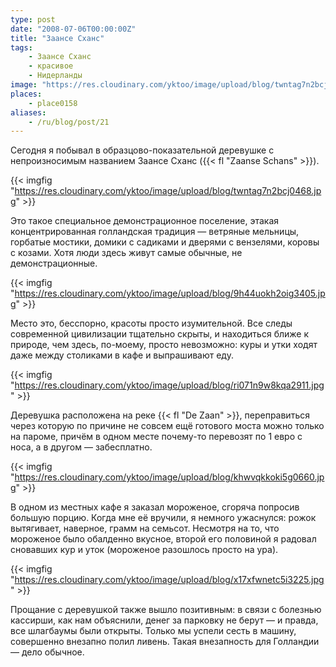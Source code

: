 ```yaml
---
type: post
date: "2008-07-06T00:00:00Z"
title: "Заансе Сханс"
tags:
    - Заансе Сханс
    - красивое
    - Нидерланды
image: "https://res.cloudinary.com/yktoo/image/upload/blog/twntag7n2bcj0468.jpg"
places:
    - place0158
aliases:
    - /ru/blog/post/21
---
```


Сегодня я побывал в образцово-показательной деревушке с непроизносимым названием Заансе Сханс ({{< fl "Zaanse Schans" >}}).

<!--more-->

{{< imgfig "https://res.cloudinary.com/yktoo/image/upload/blog/twntag7n2bcj0468.jpg" >}}

Это такое специальное демонстрационное поселение, этакая концентрированная голландская традиция — ветряные мельницы, горбатые мостики, домики с садиками и дверями с вензелями, коровы с козами. Хотя люди здесь живут самые обычные, не демонстрационные.

{{< imgfig "https://res.cloudinary.com/yktoo/image/upload/blog/9h44uokh2oig3405.jpg" >}}

Место это, бесспорно, красоты просто изумительной. Все следы современной цивилизации тщательно скрыты, и находиться ближе к природе, чем здесь, по-моему, просто невозможно: куры и утки ходят даже между столиками в кафе и выпрашивают еду.

{{< imgfig "https://res.cloudinary.com/yktoo/image/upload/blog/ri071n9w8kqa2911.jpg" >}}

Деревушка расположена на реке {{< fl "De Zaan" >}}, переправиться через которую по причине не совсем ещё готового моста можно только на пароме, причём в одном месте почему-то перевозят по 1 евро с носа, а в другом — забесплатно.

{{< imgfig "https://res.cloudinary.com/yktoo/image/upload/blog/khwvqkkoki5g0660.jpg" >}}

В одном из местных кафе я заказал мороженое, сгоряча попросив большую порцию. Когда мне её вручили, я немного ужаснулся: рожок вытягивает, наверное, грамм на семьсот. Несмотря на то, что мороженое было обалденно вкусное, второй его половиной я радовал сновавших кур и уток (мороженое разошлось просто на ура).

{{< imgfig "https://res.cloudinary.com/yktoo/image/upload/blog/x17xfwnetc5i3225.jpg" >}}

Прощание с деревушкой также вышло позитивным: в связи с болезнью кассирши, как нам объяснили, денег за парковку не берут — и правда, все шлагбаумы были открыты. Только мы успели сесть в машину, совершенно внезапно полил ливень. Такая внезапность для Голландии — дело обычное.
